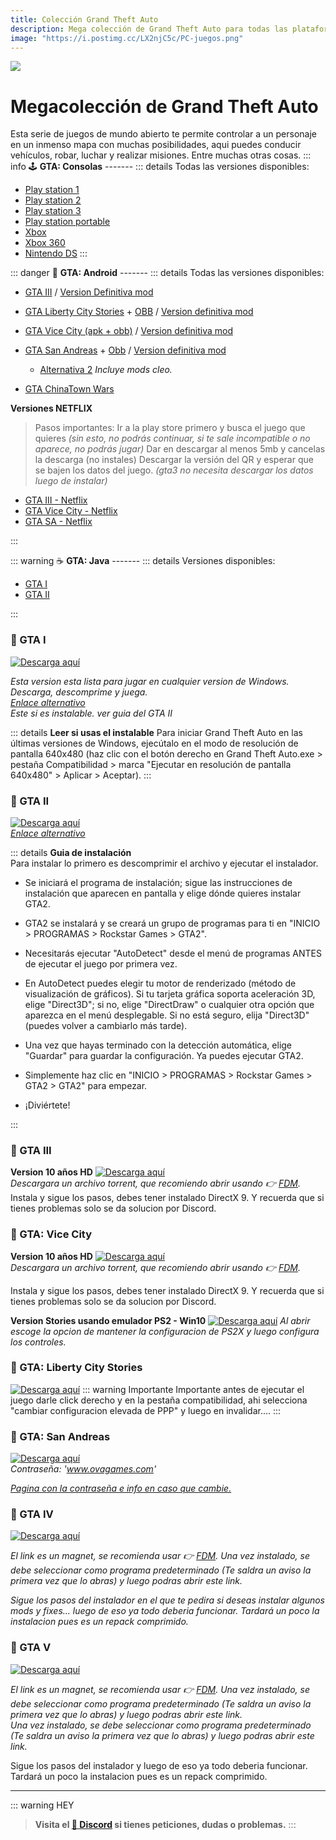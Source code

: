 ```yaml
---
title: Colección Grand Theft Auto
description: Mega colección de Grand Theft Auto para todas las plataformas.
image: "https://i.postimg.cc/LX2njC5c/PC-juegos.png"
---
```

![](https://i.postimg.cc/4dX1VvkJ/PC-juegos.png)
# Megacolección de Grand Theft Auto


Esta serie de juegos de mundo abierto te permite controlar a un personaje en un inmenso mapa con muchas posibilidades, aqui puedes conducir vehículos, robar, luchar y realizar misiones. Entre muchas otras cosas.
::: info 🕹 **GTA: Consolas** -------
::: details Todas las versiones disponibles:
- [Play station 1](https://vimm.net/vault/?p=list&system=PS1&q=grand+theft+auto)
- [Play station 2](https://vimm.net/vault/?p=list&system=PS2&q=grand+theft+auto)
- [Play station 3](https://vimm.net/vault/?p=list&system=PS3&q=grand+theft+auto)
- [Play station portable](https://vimm.net/vault/?p=list&system=PSP&q=grand+theft+auto)
- [Xbox](https://vimm.net/vault/?p=list&system=Xbox&q=grand+theft+auto)
- [Xbox 360](https://vimm.net/vault/?p=list&system=Xbox360&q=grand+theft+auto)
- [Nintendo DS](https://vimm.net/vault/?p=list&system=DS&q=grand+theft+auto)
:::

::: danger 📱 **GTA: Android** -------
::: details Todas las versiones disponibles:

- [GTA III](https://modyolo.com/grand-theft-auto-iii.html) / [Version Definitiva mod](https://liteapks.com/grand-theft-auto-iii.html)

- [GTA Liberty City Stories](https://archive.org/download/gta-liberty-city-stories-2.4/GTA_Liberty_City_Stories_2.4.apk) + [OBB](https://archive.org/download/gta-liberty-city-stories-2.4/GTA_Liberty_City_Stories_2.4.zip) / [Version definitiva mod](https://liteapks.com/gta-liberty-city-stories.html)

- [GTA Vice City (apk + obb)](https://archive.org/download/gta-vice-city.-7z/gta%20vice%20city.7z) / [Version definitiva mod](https://liteapks.com/grand-theft-auto-vice-city.html)

- [GTA San Andreas](https://archive.org/download/gtasa210apk/com.rockstargames.gtasa-2.10-free-www.apkshub.com.apk) + [Obb](https://archive.org/download/gtasa210apk/com.rockstargames.gtasa-2.00-obb-www.apkshub.com.zip) / [Version definitiva mod](https://liteapks.com/grand-theft-auto-san-andreas.html) 
    - [Alternativa 2](https://modyolo.com/gta-san-andreas.html) *Incluye mods cleo.*    

- [GTA ChinaTown Wars](https://liteapks.com/gta-chinatown-wars.html)  

**Versiones NETFLIX**
> Pasos importantes:
> Ir a la play store primero y busca el juego que quieres *(sin esto, no podrás continuar, si te sale incompatible o no aparece, no podrás jugar)*
> Dar en descargar al menos 5mb y cancelas la descarga (no instales)
> Descargar la versión del QR y esperar que se bajen los datos del juego.
*(gta3 no necesita descargar los datos luego de instalar)*

- [GTA III - Netflix](https://liteapks.com/gta-iii-netflix.html)
- [GTA Vice City - Netflix](https://liteapks.com/gta-vice-city-netflix.html)
- [GTA SA - Netflix](https://liteapks.com/gta-san-andreas-netflix.html)

:::

::: warning ☕ **GTA: Java** -------
::: details Versiones disponibles:
- [GTA I](https://www.java-ware.net/apps/download-grand-theft-auto-for-java-329760.html)
- [GTA II](https://www.java-ware.net/apps/download-grand-theft-auto-for-java-329760.html)

:::


### 🚗 GTA I

[![Descarga aquí](https://i.postimg.cc/G23xCXmL/Descarga.png)](https://pixeldrain.com/u/5FVutmUE)

*Esta version esta lista para jugar en cualquier version de Windows. Descarga, descomprime y juega.*      
[*Enlace alternativo*](https://gta.com.ua/rockstargames-classics-free-download.phtml)    
*Este si es instalable. ver guia del GTA II*

::: details **Leer si usas el instalable**
Para iniciar Grand Theft Auto en las últimas versiones de Windows, ejecútalo en el modo de resolución de pantalla 640x480 (haz clic con el botón derecho en Grand Theft Auto.exe > pestaña Compatibilidad > marca "Ejecutar en resolución de pantalla 640x480" > Aplicar > Aceptar).
:::

### 🚗 GTA II

[![Descarga aquí](https://i.postimg.cc/G23xCXmL/Descarga.png)](https://pixeldrain.com/u/5FVutmUE)        
[*Enlace alternativo*](https://gta.com.ua/rockstargames-classics-free-download.phtml)

::: details **Guia de instalación**   
Para instalar lo primero es descomprimir el archivo y ejecutar el instalador.    

- Se iniciará el programa de instalación; sigue las instrucciones de instalación que aparecen en pantalla y elige dónde quieres instalar GTA2.

- GTA2 se instalará y se creará un grupo de programas para ti en "INICIO > PROGRAMAS > Rockstar Games > GTA2".

- Necesitarás ejecutar "AutoDetect" desde el menú de programas ANTES de ejecutar el juego por primera vez.

- En AutoDetect puedes elegir tu motor de renderizado (método de visualización de gráficos). Si tu tarjeta gráfica soporta aceleración 3D, elige "Direct3D"; si no, elige "DirectDraw" o cualquier otra opción que aparezca en el menú desplegable. Si no está seguro, elija "Direct3D" (puedes volver a cambiarlo más tarde). 

- Una vez que hayas terminado con la detección automática, elige "Guardar" para guardar la configuración. Ya puedes ejecutar GTA2.

- Simplemente haz clic en "INICIO > PROGRAMAS > Rockstar Games > GTA2 > GTA2" para empezar. 


- ¡Diviértete!

:::

### 🚗 GTA III 

**Version 10 años HD**
[![Descarga aquí](https://i.postimg.cc/G23xCXmL/Descarga.png)](https://pixeldrain.com/u/XTtuevm6)       
*Descargara un archivo torrent, que recomiendo abrir usando 👉 [FDM](https://www.freedownloadmanager.org/es/).*       
Instala y sigue los pasos, debes tener instalado DirectX 9. Y recuerda que si tienes problemas solo se da solucion por Discord. 

### 🚗 GTA: Vice City

**Version 10 años HD**
[![Descarga aquí](https://i.postimg.cc/G23xCXmL/Descarga.png)](https://doodrive.com/f/2j0g33)     
*Descargara un archivo torrent, que recomiendo abrir usando 👉 [FDM](https://www.freedownloadmanager.org/es/).*

Instala y sigue los pasos, debes tener instalado DirectX 9. Y recuerda que si tienes problemas solo se da solucion por Discord. 

**Version Stories usando emulador PS2 - Win10**
[![Descarga aquí](https://i.postimg.cc/G23xCXmL/Descarga.png)](https://archive.org/download/grandtheftautovicecitystorieswindows10compatible/Grand%20Theft%20Auto%20-%20Vice%20City%20Stories%20Installer.exe) *Al abrir escoge la opcion de mantener la configuracion de PS2X y luego configura los controles.*


### 🚗 GTA: Liberty City Stories

[![Descarga aquí](https://i.postimg.cc/G23xCXmL/Descarga.png)](https://doodrive.com/f/z6g7yy)
::: warning Importante
Importante antes de ejecutar el juego darle click derecho y en la pestaña compatibilidad, ahi selecciona "cambiar configuracion elevada de PPP" y luego en invalidar....
:::

### 🚗 GTA: San Andreas

[![Descarga aquí](https://i.postimg.cc/G23xCXmL/Descarga.png)](https://www.mediafire.com/file/coz4jbfiio23jox/147886-TAGSAN.rar/file)      
*Contraseña: 'www.ovagames.com'*

[*Pagina con la contraseña e info en caso que cambie.*](https://www.ovagames.com/grand-theft-auto-san-andreas-multi10-elamigos.html)

### 🚗 GTA IV

[![Descarga aquí](https://i.postimg.cc/G23xCXmL/Descarga.png)](magnet:?xt=urn:btih:937CEF5D447A785CC8B659134A9D3EFD271706CA&dn=Grand+Theft+Auto+IV%3A+The+Complete+Edition+%28v1.2.0.43+%2B+Radio+Downgrader+%2B+Vanilla+Fixes+Modpack+v1.6.2+%2B+Wrappers%29+%5BFitGirl+Repack%2C+Selective+Download+-+from+13.2+GB%5D&tr=udp%3A%2F%2F46.148.18.250%3A2710&tr=udp%3A%2F%2Fopentor.org%3A2710&tr=udp%3A%2F%2Ftracker.coppersurfer.tk%3A6969%2Fannounce&tr=udp%3A%2F%2Ftracker.opentrackr.org%3A1337%2Fannounce&tr=http%3A%2F%2Ftracker.dler.org%3A6969%2Fannounce&tr=udp%3A%2F%2Ftracker.leechers-paradise.org%3A6969%2Fannounce&tr=udp%3A%2F%2F9.rarbg.me%3A2730%2Fannounce&tr=udp%3A%2F%2F9.rarbg.to%3A2770%2Fannounce&tr=udp%3A%2F%2Ftracker.pirateparty.gr%3A6969%2Fannounce&tr=http%3A%2F%2Fretracker.local%2Fannounce&tr=http%3A%2F%2Fretracker.ip.ncnet.ru%2Fannounce&tr=udp%3A%2F%2Fexodus.desync.com%3A6969%2Fannounce&tr=udp%3A%2F%2Fipv4.tracker.harry.lu%3A80%2Fannounce&tr=udp%3A%2F%2Fopen.stealth.si%3A80%2Fannounce&tr=udp%3A%2F%2Ftracker.opentrackr.org%3A1337%2Fannounce&tr=http%3A%2F%2Ftracker.openbittorrent.com%3A80%2Fannounce&tr=udp%3A%2F%2Fopentracker.i2p.rocks%3A6969%2Fannounce&tr=udp%3A%2F%2Ftracker.internetwarriors.net%3A1337%2Fannounce&tr=udp%3A%2F%2Ftracker.leechers-paradise.org%3A6969%2Fannounce&tr=udp%3A%2F%2Fcoppersurfer.tk%3A6969%2Fannounce&tr=udp%3A%2F%2Ftracker.zer0day.to%3A1337%2Fannounce)     

*El link es un magnet, se recomienda usar 👉 [FDM](https://www.freedownloadmanager.org/es/). Una vez instalado, se debe seleccionar como programa predeterminado (Te saldra un aviso la primera vez que lo abras) y luego podras abrir este link.*    

*Sigue los pasos del instalador en el que te pedira si deseas instalar algunos mods y fixes... luego de eso ya todo deberia funcionar. Tardará un poco la instalacion pues es un repack comprimido.*


### 🚗 GTA V

[![Descarga aquí](https://i.postimg.cc/G23xCXmL/Descarga.png)](magnet:?xt=urn:btih:E07F5E60A64C96334D4D29339E37A4CDEC8D8E0C&dn=Grand+Theft+Auto+V+%2F+GTA++5+%28v1.0.2802%2F1.64+Online%2C+MULTi13%29+%5BFitGirl+Repack%5D&tr=udp%3A%2F%2Fopentor.net%3A6969&tr=udp%3A%2F%2Fopentor.org%3A2710&tr=udp%3A%2F%2Ftracker.opentrackr.org%3A1337%2Fannounce&tr=http%3A%2F%2Ftracker.dler.org%3A6969%2Fannounce&tr=udp%3A%2F%2Fexodus.desync.com%3A6969%2Fannounce&tr=udp%3A%2F%2Fipv4.tracker.harry.lu%3A80%2Fannounce&tr=udp%3A%2F%2Fopen.stealth.si%3A80%2Fannounce&tr=udp%3A%2F%2Fretracker.lanta-net.ru%3A2710%2Fannounce&tr=udp%3A%2F%2Ftracker.cyberia.is%3A6969%2Fannounce&tr=udp%3A%2F%2Ftracker.moeking.me%3A6969%2Fannounce&tr=udp%3A%2F%2Ftracker.tiny-vps.com%3A6969%2Fannounce&tr=udp%3A%2F%2Ftracker.torrent.eu.org%3A451%2Fannounce&tr=udp%3A%2F%2Ftracker.openbittorrent.com%3A80%2Fannounce&tr=udp%3A%2F%2Fexodus.desync.com%3A6969%2Fannounce&tr=udp%3A%2F%2Ftracker.opentrackr.org%3A1337%2Fannounce&tr=http%3A%2F%2Ftracker.openbittorrent.com%3A80%2Fannounce&tr=udp%3A%2F%2Fopentracker.i2p.rocks%3A6969%2Fannounce&tr=udp%3A%2F%2Ftracker.internetwarriors.net%3A1337%2Fannounce&tr=udp%3A%2F%2Ftracker.leechers-paradise.org%3A6969%2Fannounce&tr=udp%3A%2F%2Fcoppersurfer.tk%3A6969%2Fannounce&tr=udp%3A%2F%2Ftracker.zer0day.to%3A1337%2Fannounce)

*El link es un magnet, se recomienda usar 👉 [FDM](https://www.freedownloadmanager.org/es/). Una vez instalado, se debe seleccionar como programa predeterminado (Te saldra un aviso la primera vez que lo abras) y luego podras abrir este link.*   
*Una vez instalado, se debe seleccionar como programa predeterminado (Te saldra un aviso la primera vez que lo abras) y luego podras abrir este link.*

Sigue los pasos del instalador y luego de eso ya todo deberia funcionar. Tardará un poco la instalacion pues es un repack comprimido.


---

::: warning HEY
> **Visita el [🚀 Discord](https://discord.gg/hVKeY3uEru) si tienes peticiones, dudas o problemas.**
:::
